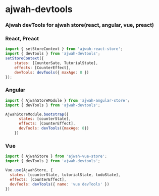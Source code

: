 # ajwah-devtools

### Ajwah devTools for ajwah store(react, angular, vue, preact)

### React, Preact
```js
import { setStoreContext } from 'ajwah-react-store';
import { devTools } from 'ajwah-devtools';
setStoreContext({
    states: [CounterSate, TutorialState],
    effects: [CounterEffect],
    devTools: devTools({ maxAge: 8 })
});

```

### Angular
```js
import { AjwahStoreModule } from 'ajwah-angular-store';
import { devTools } from 'ajwah-devtools';

AjwahStoreModule.bootstrap({
      states: [counterState],
      effects: [CounterEffect],
      devTools: devTools({maxAge: 8})
    })

```


### Vue
```js
import { AjwahStore } from 'ajwah-vue-store';
import { devTools } from 'ajwah-devtools';

Vue.use(AjwahStore, {
  states: [counterState, tutorialState, todoState],
  effects: [CounterEffect],
  devTools: devTools({ name: 'vue devTools' })
})

```

